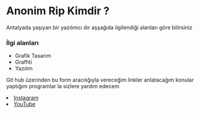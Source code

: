 <html>
  <head>
    <meta charset="utf-8">
    <title>Anonim Rip</title>
   </head>
   <body>
      <h1>Anonim Rip Kimdir ?</h1>
      <p>Antalyada yaşıyan bir yazılımcı dır aşşağıda ilgilendiği alanları göre bilirsiniz</p>
       <h3>İlgi alanları </h3>
	  <ul>
	    <li><a herf="#">Grafik Tasarım </a></li> <!-- liste  -->
		<li><a herf="#">Graffıti </a></li> <!-- # İşareti ile Bağlantı nın boş olduğunu belirtiyoz -->
		<li><a herf="#">Yazılım </a></li> <!-- Detaylı Anlatım kitabta -->
	  </ul>
	  <!-- Devamı Gelecek -->
	  <p>Git hub üzerinden bu form aracılığıyla vereceğim linkler anlatacağım konular yaptığım programlar la sizlere yardım edecem  </p>
      <p></p>
	  <li><a href="https://www.instagram.com/errenrip/" target="_blank">Instagram </a></li>
      <li><a href="https://www.youtube.com/channel/UC45QlquDizup2ILKLZKdPaw?view_as=subscriber" target="_blank">YouTube</a></li>
  </body>
</html>


